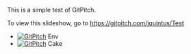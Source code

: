 This is a simple test of GitPitch.

To view this slideshow, go to https://gitpitch.com/jquintus/Test

* [![GitPitch](https://gitpitch.com/assets/badge.svg)](https://gitpitch.com/jquintus/Slides/Env) Env
* [![GitPitch](https://gitpitch.com/assets/badge.svg)](https://gitpitch.com/jquintus/Slides/Cake?grs=github&t=white) Cake
